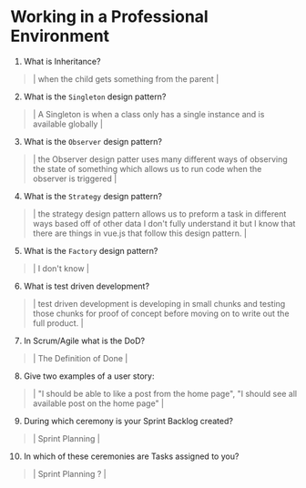 # Working in a Professional Environment
01. What is Inheritance?

> | when the child gets something from the parent |

02. What is the `Singleton` design pattern?

> | A Singleton is when a class only has a single instance and is available globally |

03. What is the `Observer` design pattern?

> | the Observer design patter uses many different ways of observing the state of something which allows us to run code when the observer is triggered |

04. What is the `Strategy` design pattern?

> | the strategy design pattern allows us to preform a task in different ways based off of other data I don't fully understand it but I know that there are things in vue.js that follow this design pattern. |

05. What is the `Factory` design pattern?

> | I don't know  |

06. What is test driven development?

> |  test driven development is developing in small chunks and testing those chunks for proof of concept before moving on to write out the full product. |

07. In Scrum/Agile what is the DoD?

> | The Definition of Done |

08. Give two examples of a user story:

> | "I should be able to like a post from the home page", "I should see all available post on the home page" |

09. During which ceremony is your Sprint Backlog created?

> | Sprint Planning |

10. In which of these ceremonies are Tasks assigned to you?

> | Sprint Planning ? |

